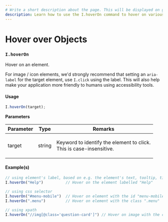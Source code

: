 ```yaml
---
# Write a short description about the page. This will be displayed on google search results.
description: Learn how to use the I.hoverOn command to hover on various elements in your UIlicious test.
---
```


# Hover over Objects



### `I.hoverOn` <a href="#ihoveron" id="ihoveron"></a>

Hover on an element.

For image / icon elements, we'd strongly recommend that setting an `aria-label` for the target element, use `I.click` using the label. This will also help make your application more friendly to humans using accessibility tools.

#### Usage <a href="#usage" id="usage"></a>

```javascript
I.hoverOn(target);
```

**Parameters**

| Parameter | Type   | Remarks                                                                       |
| --------- | ------ | ----------------------------------------------------------------------------- |
| target    | string | <p>Keyword to identify the element to click.<br>This is case-insensitive.</p> |

#### Example(s) <a href="#examples" id="examples"></a>

```javascript
// using element's label, based on e.g. the element's text, tooltip, title, ARIA labels, etc.
I.hoverOn("Help")          // Hover on the element labelled "Help"

// using css selector
I.hoverOn("#menu-mobile")  // Hover on element with the id "menu-mobile"
I.hoverOn(".menu")         // Hover on element with the class ".menu"

// using xpath
I.hoverOn("//img[@class='question-card']") // Hover on image with the class "question-card"
```
